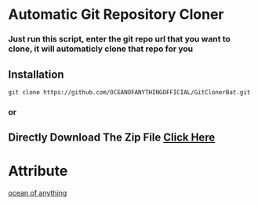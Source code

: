 # Automatic Git Repository Cloner
### Just run this script, enter the git repo url that you want to clone, it will automaticly clone that repo for you
## Installation
```shell
git clone https://github.com/OCEANOFANYTHINGOFFICIAL/GitClonerBat.git
```
### or
## Directly Download The Zip File [Click Here](https://github.com/OCEANOFANYTHINGOFFICIAL/GitClonerBat/archive/refs/heads/main.zip)
# Attribute
[ocean of anything](https://oceanofanythingg.blogspot.com)
